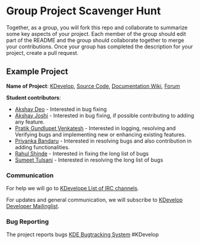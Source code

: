 # Group Project Scavenger Hunt

Together, as a group, you will fork this repo and collaborate to summarize some key aspects of your project. Each member of the group should edit part of the README and the group should collaborate together to merge your contributions. Once your group has completed the description for your project, create a pull request.

## Example Project

**Name of Project**: [KDevelop](https://www.kde.org/), [Source Code](http://code.openhub.net/project?pid=&ipid=303127&fp=303127&mp&projSelected=true&filterChecked), [Documentation Wiki](https://docs.kde.org/trunk5/en/extragear-kdevelop/kdevelop/index.html), [Forum](https://forum.kde.org/viewforum.php?f=218&sid=deab43f23b975d1faca6a80ac4d9c48a)

**Student contributors**:

* [Akshay Deo](https://github.com/deoakshay) - Interested in bug fixing
* [Akshay Joshi](https://github.com/joshiakshay91) - Interested in bug fixing, if possible contributing to adding any feature.
* [Pratik Gundlupet Venkatesh](https://github.com/pgundlupetvenkatesh) - Interested in logging, resolving and Verifying bugs and implementing new or enhancing existing features. 
* [Priyanka Bandaru](https://github.com/priyankabandaru) - Interested in resolving bugs and also contribution in adding functionalities.
* [Rahul Shinde](https://github.com/rahulvshinde) - Interested in fixing the long list of bugs
* [Sumeet Tulsani](https://github.com/stulsani) - Interested in resolving the long list of bugs

### Communication

For help we will go to [KDevelope List of IRC channels](https://userbase.kde.org/IRC_Channels/en).

For updates and general communication, we will subscribe to [KDevelop Developer Mailinglist](https://mail.kde.org/mailman/listinfo/kdevelop-devel).

### Bug Reporting

The project reports bugs [KDE Bugtracking System](https://bugs.kde.org/)
#KDevelop
